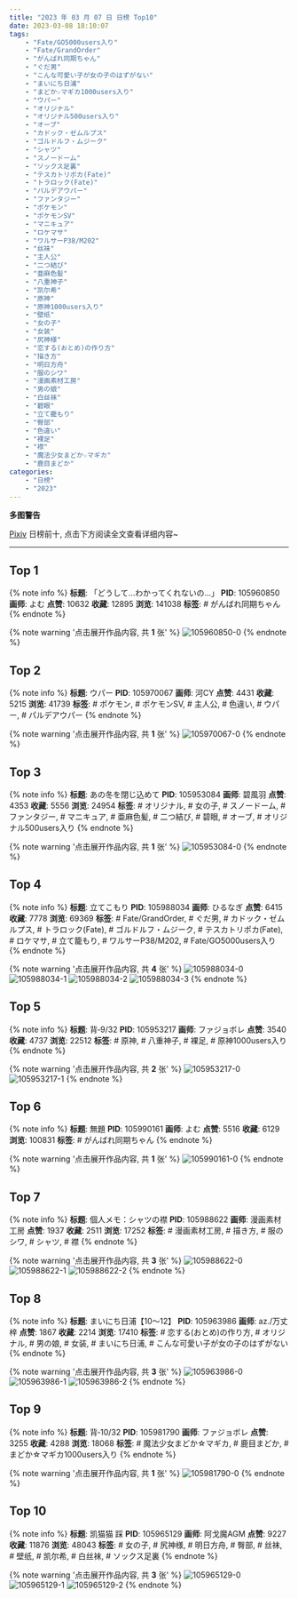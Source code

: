 ```yaml
---
title: "2023 年 03 月 07 日 日榜 Top10"
date: 2023-03-08 18:10:07
tags:
    - "Fate/GO5000users入り"
    - "Fate/GrandOrder"
    - "がんばれ同期ちゃん"
    - "ぐだ男"
    - "こんな可愛い子が女の子のはずがない"
    - "まいにち日浦"
    - "まどか☆マギカ1000users入り"
    - "ウパー"
    - "オリジナル"
    - "オリジナル500users入り"
    - "オーブ"
    - "カドック・ゼムルプス"
    - "ゴルドルフ・ムジーク"
    - "シャツ"
    - "スノードーム"
    - "ソックス足裏"
    - "テスカトリポカ(Fate)"
    - "トラロック(Fate)"
    - "パルデアウパー"
    - "ファンタジー"
    - "ポケモン"
    - "ポケモンSV"
    - "マニキュア"
    - "ロケマサ"
    - "ワルサーP38/M202"
    - "丝袜"
    - "主人公"
    - "二つ結び"
    - "亜麻色髪"
    - "八重神子"
    - "凯尔希"
    - "原神"
    - "原神1000users入り"
    - "壁纸"
    - "女の子"
    - "女装"
    - "尻神様"
    - "恋する(おとめ)の作り方"
    - "描き方"
    - "明日方舟"
    - "服のシワ"
    - "漫画素材工房"
    - "男の娘"
    - "白丝袜"
    - "碧眼"
    - "立て籠もり"
    - "臀部"
    - "色違い"
    - "裸足"
    - "襟"
    - "魔法少女まどか☆マギカ"
    - "鹿目まどか"
categories:
    - "日榜"
    - "2023"
---
```


<i class="fa fa-triangle-exclamation"></i>**多图警告**<i class="fa fa-triangle-exclamation"></i>

[Pixiv](https://www.pixiv.net/) 日榜前十, 点击下方阅读全文查看详细内容~

<!-- more -->

---

## Top 1

{% note info %}
**标题**: 「どうして…わかってくれないの…」
**PID**: 105960850 **画师**: よむ
**点赞**: 10632 **收藏**: 12895 **浏览**: 141038
**标签**: # がんばれ同期ちゃん
{% endnote %}

{% note warning '点击展开作品内容, 共 **1** 张' %}
![105960850-0](https://i.pixiv.re/img-original/img/2023/03/06/08/02/18/105960850_p0.png)
{% endnote %}

## Top 2

{% note info %}
**标题**: ウパー
**PID**: 105970067 **画师**: 河CY
**点赞**: 4431 **收藏**: 5215 **浏览**: 41739
**标签**: # ポケモン, # ポケモンSV, # 主人公, # 色違い, # ウパー, # パルデアウパー
{% endnote %}

{% note warning '点击展开作品内容, 共 **1** 张' %}
![105970067-0](https://i.pixiv.re/img-original/img/2023/03/06/17/59/22/105970067_p0.jpg)
{% endnote %}

## Top 3

{% note info %}
**标题**: あの冬を閉じ込めて
**PID**: 105953084 **画师**: 碧風羽
**点赞**: 4353 **收藏**: 5556 **浏览**: 24954
**标签**: # オリジナル, # 女の子, # スノードーム, # ファンタジー, # マニキュア, # 亜麻色髪, # 二つ結び, # 碧眼, # オーブ, # オリジナル500users入り
{% endnote %}

{% note warning '点击展开作品内容, 共 **1** 张' %}
![105953084-0](https://i.pixiv.re/img-original/img/2023/03/06/00/01/37/105953084_p0.jpg)
{% endnote %}

## Top 4

{% note info %}
**标题**: 立てこもり
**PID**: 105988034 **画师**: ひるなぎ
**点赞**: 6415 **收藏**: 7778 **浏览**: 69369
**标签**: # Fate/GrandOrder, # ぐだ男, # カドック・ゼムルプス, # トラロック(Fate), # ゴルドルフ・ムジーク, # テスカトリポカ(Fate), # ロケマサ, # 立て籠もり, # ワルサーP38/M202, # Fate/GO5000users入り
{% endnote %}

{% note warning '点击展开作品内容, 共 **4** 张' %}
![105988034-0](https://i.pixiv.re/img-original/img/2023/03/07/06/00/05/105988034_p0.jpg)
![105988034-1](https://i.pixiv.re/img-original/img/2023/03/07/06/00/05/105988034_p1.jpg)
![105988034-2](https://i.pixiv.re/img-original/img/2023/03/07/06/00/05/105988034_p2.jpg)
![105988034-3](https://i.pixiv.re/img-original/img/2023/03/07/06/00/05/105988034_p3.jpg)
{% endnote %}

## Top 5

{% note info %}
**标题**: 背‐9/32
**PID**: 105953217 **画师**: ファジョボレ
**点赞**: 3540 **收藏**: 4737 **浏览**: 22512
**标签**: # 原神, # 八重神子, # 裸足, # 原神1000users入り
{% endnote %}

{% note warning '点击展开作品内容, 共 **2** 张' %}
![105953217-0](https://i.pixiv.re/img-original/img/2023/03/06/00/03/09/105953217_p0.jpg)
![105953217-1](https://i.pixiv.re/img-original/img/2023/03/06/00/03/09/105953217_p1.jpg)
{% endnote %}

## Top 6

{% note info %}
**标题**: 無題
**PID**: 105990161 **画师**: よむ
**点赞**: 5516 **收藏**: 6129 **浏览**: 100831
**标签**: # がんばれ同期ちゃん
{% endnote %}

{% note warning '点击展开作品内容, 共 **1** 张' %}
![105990161-0](https://i.pixiv.re/img-original/img/2023/03/07/09/19/40/105990161_p0.png)
{% endnote %}

## Top 7

{% note info %}
**标题**: 個人メモ：シャツの襟
**PID**: 105988622 **画师**: 漫画素材工房
**点赞**: 1937 **收藏**: 2511 **浏览**: 17252
**标签**: # 漫画素材工房, # 描き方, # 服のシワ, # シャツ, # 襟
{% endnote %}

{% note warning '点击展开作品内容, 共 **3** 张' %}
![105988622-0](https://i.pixiv.re/img-original/img/2023/03/07/07/00/09/105988622_p0.jpg)
![105988622-1](https://i.pixiv.re/img-original/img/2023/03/07/07/00/09/105988622_p1.jpg)
![105988622-2](https://i.pixiv.re/img-original/img/2023/03/07/07/00/09/105988622_p2.jpg)
{% endnote %}

## Top 8

{% note info %}
**标题**: まいにち日浦【10～12】
**PID**: 105963986 **画师**: az./万丈梓
**点赞**: 1867 **收藏**: 2214 **浏览**: 17410
**标签**: # 恋する(おとめ)の作り方, # オリジナル, # 男の娘, # 女装, # まいにち日浦, # こんな可愛い子が女の子のはずがない
{% endnote %}

{% note warning '点击展开作品内容, 共 **3** 张' %}
![105963986-0](https://i.pixiv.re/img-original/img/2023/03/06/12/00/18/105963986_p0.png)
![105963986-1](https://i.pixiv.re/img-original/img/2023/03/06/12/00/18/105963986_p1.png)
![105963986-2](https://i.pixiv.re/img-original/img/2023/03/06/12/00/18/105963986_p2.png)
{% endnote %}

## Top 9

{% note info %}
**标题**: 背‐10/32
**PID**: 105981790 **画师**: ファジョボレ
**点赞**: 3255 **收藏**: 4288 **浏览**: 18068
**标签**: # 魔法少女まどか☆マギカ, # 鹿目まどか, # まどか☆マギカ1000users入り
{% endnote %}

{% note warning '点击展开作品内容, 共 **1** 张' %}
![105981790-0](https://i.pixiv.re/img-original/img/2023/03/07/00/02/49/105981790_p0.jpg)
{% endnote %}

## Top 10

{% note info %}
**标题**: 凯猫猫 踩
**PID**: 105965129 **画师**: 阿戈魔AGM
**点赞**: 9227 **收藏**: 11876 **浏览**: 48043
**标签**: # 女の子, # 尻神様, # 明日方舟, # 臀部, # 丝袜, # 壁纸, # 凯尔希, # 白丝袜, # ソックス足裏
{% endnote %}

{% note warning '点击展开作品内容, 共 **3** 张' %}
![105965129-0](https://i.pixiv.re/img-original/img/2023/03/06/13/08/26/105965129_p0.jpg)
![105965129-1](https://i.pixiv.re/img-original/img/2023/03/06/13/08/26/105965129_p1.jpg)
![105965129-2](https://i.pixiv.re/img-original/img/2023/03/06/13/08/26/105965129_p2.jpg)
{% endnote %}
